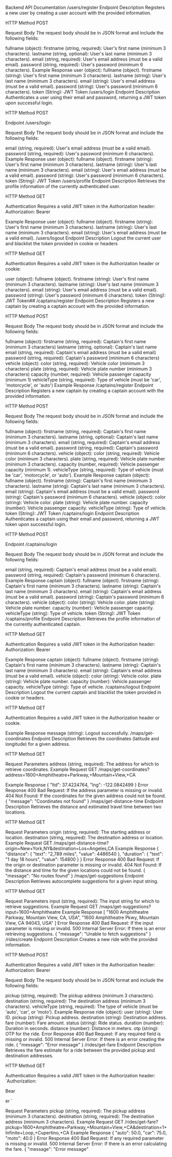 Backend API Documentation
/users/register Endpoint
Description
Registers a new user by creating a user account with the provided information.

HTTP Method
POST

Request Body
The request body should be in JSON format and include the following fields:

fullname (object):
firstname (string, required): User's first name (minimum 3 characters).
lastname (string, optional): User's last name (minimum 3 characters).
email (string, required): User's email address (must be a valid email).
password (string, required): User's password (minimum 6 characters).
Example Response
user (object):
fullname (object).
firstname (string): User's first name (minimum 3 characters).
lastname (string): User's last name (minimum 3 characters).
email (string): User's email address (must be a valid email).
password (string): User's password (minimum 6 characters).
token (String): JWT Token
/users/login Endpoint
Description
Authenticates a user using their email and password, returning a JWT token upon successful login.

HTTP Method
POST

Endpoint
/users/login

Request Body
The request body should be in JSON format and include the following fields:

email (string, required): User's email address (must be a valid email).
password (string, required): User's password (minimum 6 characters).
Example Response
user (object):
fullname (object).
firstname (string): User's first name (minimum 3 characters).
lastname (string): User's last name (minimum 3 characters).
email (string): User's email address (must be a valid email).
password (string): User's password (minimum 6 characters).
token (String): JWT Token
/users/profile Endpoint
Description
Retrieves the profile information of the currently authenticated user.

HTTP Method
GET

Authentication
Requires a valid JWT token in the Authorization header: Authorization: Bearer <token>

Example Response
user (object):
fullname (object).
firstname (string): User's first name (minimum 3 characters).
lastname (string): User's last name (minimum 3 characters).
email (string): User's email address (must be a valid email).
/users/logout Endpoint
Description
Logout the current user and blacklist the token provided in cookie or headers

HTTP Method
GET

Authentication
Requires a valid JWT token in the Authorization header or cookie:

user (object):
fullname (object).
firstname (string): User's first name (minimum 3 characters).
lastname (string): User's last name (minimum 3 characters).
email (string): User's email address (must be a valid email).
password (string): User's password (minimum 6 characters).
token (String): JWT Token## /captains/register Endpoint
Description
Registers a new captain by creating a captain account with the provided information.

HTTP Method
POST

Request Body
The request body should be in JSON format and include the following fields:

fullname (object):
firstname (string, required): Captain's first name (minimum 3 characters)
lastname (string, optional): Captain's last name
email (string, required): Captain's email address (must be a valid email)
password (string, required): Captain's password (minimum 6 characters)
vehicle (object):
color (string, required): Vehicle color (minimum 3 characters)
plate (string, required): Vehicle plate number (minimum 3 characters)
capacity (number, required): Vehicle passenger capacity (minimum 1)
vehicleType (string, required): Type of vehicle (must be 'car', 'motorcycle', or 'auto')
Example Response
/captains/register Endpoint
Description
Registers a new captain by creating a captain account with the provided information.

HTTP Method
POST

Request Body
The request body should be in JSON format and include the following fields:

fullname (object):
firstname (string, required): Captain's first name (minimum 3 characters).
lastname (string, optional): Captain's last name (minimum 3 characters).
email (string, required): Captain's email address (must be a valid email).
password (string, required): Captain's password (minimum 6 characters).
vehicle (object):
color (string, required): Vehicle color (minimum 3 characters).
plate (string, required): Vehicle plate number (minimum 3 characters).
capacity (number, required): Vehicle passenger capacity (minimum 1).
vehicleType (string, required): Type of vehicle (must be 'car', 'motorcycle', or 'auto').
Example Response
captain (object):
fullname (object).
firstname (string): Captain's first name (minimum 3 characters).
lastname (string): Captain's last name (minimum 3 characters).
email (string): Captain's email address (must be a valid email).
password (string): Captain's password (minimum 6 characters).
vehicle (object):
color (string): Vehicle color.
plate (string): Vehicle plate number.
capacity (number): Vehicle passenger capacity.
vehicleType (string): Type of vehicle.
token (String): JWT Token
/captains/login Endpoint
Description
Authenticates a captain using their email and password, returning a JWT token upon successful login.

HTTP Method
POST

Endpoint
/captains/login

Request Body
The request body should be in JSON format and include the following fields:

email (string, required): Captain's email address (must be a valid email).
password (string, required): Captain's password (minimum 6 characters).
Example Response
captain (object):
fullname (object).
firstname (string): Captain's first name (minimum 3 characters).
lastname (string): Captain's last name (minimum 3 characters).
email (string): Captain's email address (must be a valid email).
password (string): Captain's password (minimum 6 characters).
vehicle (object):
color (string): Vehicle color.
plate (string): Vehicle plate number.
capacity (number): Vehicle passenger capacity.
vehicleType (string): Type of vehicle.
token (String): JWT Token
/captains/profile Endpoint
Description
Retrieves the profile information of the currently authenticated captain.

HTTP Method
GET

Authentication
Requires a valid JWT token in the Authorization header: Authorization: Bearer <token>

Example Response
captain (object):
fullname (object).
firstname (string): Captain's first name (minimum 3 characters).
lastname (string): Captain's last name (minimum 3 characters).
email (string): Captain's email address (must be a valid email).
vehicle (object):
color (string): Vehicle color.
plate (string): Vehicle plate number.
capacity (number): Vehicle passenger capacity.
vehicleType (string): Type of vehicle.
/captains/logout Endpoint
Description
Logout the current captain and blacklist the token provided in cookie or headers.

HTTP Method
GET

Authentication
Requires a valid JWT token in the Authorization header or cookie.

Example Response
message (string): Logout successfully.
/maps/get-coordinates Endpoint
Description
Retrieves the coordinates (latitude and longitude) for a given address.

HTTP Method
GET

Request Parameters
address (string, required): The address for which to retrieve coordinates.
Example Request
GET /maps/get-coordinates?address=1600+Amphitheatre+Parkway,+Mountain+View,+CA

Example Response
{
  "ltd": 37.4224764,
  "lng": -122.0842499
}
Error Response
400 Bad Request: If the address parameter is missing or invalid.
404 Not Found: If the coordinates for the given address could not be found.
{
  "message": "Coordinates not found"
}
/maps/get-distance-time Endpoint
Description
Retrieves the distance and estimated travel time between two locations.

HTTP Method
GET

Request Parameters
origin (string, required): The starting address or location.
destination (string, required): The destination address or location.
Example Request
GET /maps/get-distance-time?origin=New+York,NY&destination=Los+Angeles,CA
Example Response
{
  "distance": {
    "text": "2,789 miles",
    "value": 4486540
  },
  "duration": {
    "text": "1 day 18 hours",
    "value": 154800
  }
}
Error Response
400 Bad Request: If the origin or destination parameter is missing or invalid.
404 Not Found: If the distance and time for the given locations could not be found.
{
  "message": "No routes found"
}
/maps/get-suggestions Endpoint
Description
Retrieves autocomplete suggestions for a given input string.

HTTP Method
GET

Request Parameters
input (string, required): The input string for which to retrieve suggestions.
Example Request
GET /maps/get-suggestions?input=1600+Amphitheatre
Example Response
[
  "1600 Amphitheatre Parkway, Mountain View, CA, USA",
  "1600 Amphitheatre Pkwy, Mountain View, CA 94043, USA"
]
Error Response
400 Bad Request: If the input parameter is missing or invalid.
500 Internal Server Error: If there is an error retrieving suggestions.
{
  "message": "Unable to fetch suggestions"
}
/rides/create Endpoint
Description
Creates a new ride with the provided information.

HTTP Method
POST

Authentication
Requires a valid JWT token in the Authorization header: Authorization: Bearer <token>

Request Body
The request body should be in JSON format and include the following fields:

pickup (string, required): The pickup address (minimum 3 characters).
destination (string, required): The destination address (minimum 3 characters).
vehicleType (string, required): The type of vehicle (must be 'auto', 'car', or 'moto').
Example Response
ride (object):
user (string): User ID.
pickup (string): Pickup address.
destination (string): Destination address.
fare (number): Fare amount.
status (string): Ride status.
duration (number): Duration in seconds.
distance (number): Distance in meters.
otp (string): OTP for the ride.
Error Response
400 Bad Request: If any required field is missing or invalid.
500 Internal Server Error: If there is an error creating the ride.
{
  "message": "Error message"
}
/rides/get-fare Endpoint
Description
Retrieves the fare estimate for a ride between the provided pickup and destination addresses.

HTTP Method
GET

Authentication
Requires a valid JWT token in the Authorization header: `Authorization:

Bear

er `

Request Parameters
pickup (string, required): The pickup address (minimum 3 characters).
destination (string, required): The destination address (minimum 3 characters).
Example Request
GET /rides/get-fare?pickup=1600+Amphitheatre+Parkway,+Mountain+View,+CA&destination=1+Infinite+Loop,+Cupertino,+CA
Example Response
{
  "auto": 50.0,
  "car": 75.0,
  "moto": 40.0
}
Error Response
400 Bad Request: If any required parameter is missing or invalid.
500 Internal Server Error: If there is an error calculating the fare.
{
  "message": "Error message"

